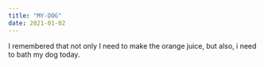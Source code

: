 ```yaml
---
title: "MY-DOG"
date: 2021-01-02
---
```

I remembered that not only I need to make the orange juice, but also, i need to bath my dog today.

